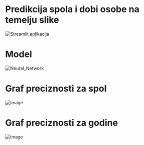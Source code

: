 # Predikcija spola i dobi osobe na temelju slike
![Streamlit aplikacija](https://ftoprek-etfos-psu-predikcija-spola-i-godina-test-f03yal.streamlit.app/)
# Model
![Neural_Network](https://github.com/ftoprek-etfos/PSU_Predikcija_spola_i_dobi_osobe_na_temelju_slike/assets/105854305/1cde1d71-5b48-47da-ab67-7b6fd44897f2)

# Graf preciznosti za spol
![image](https://github.com/ftoprek-etfos/PSU_Predikcija_spola_i_dobi_osobe_na_temelju_slike/assets/105854305/88c718b3-f09a-4c41-9dea-51440727d343)

# Graf preciznosti za godine
![image](https://github.com/ftoprek-etfos/PSU_Predikcija_spola_i_dobi_osobe_na_temelju_slike/assets/105854305/b70c044d-cd40-4912-b938-c108bb05d99b)
